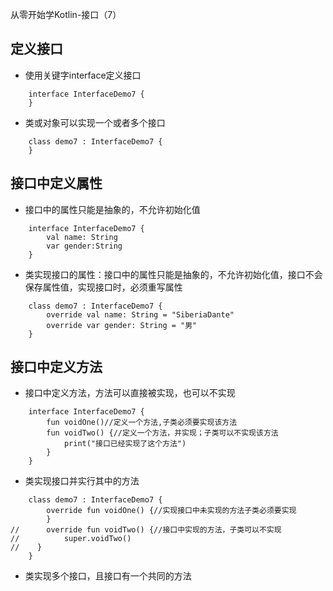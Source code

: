 从零开始学Kotlin-接口（7）

## 定义接口
* 使用关键字interface定义接口
```
    interface InterfaceDemo7 {
    }
```
* 类或对象可以实现一个或者多个接口
```
    class demo7 : InterfaceDemo7 {
    }
```

## 接口中定义属性
* 接口中的属性只能是抽象的，不允许初始化值
```
    interface InterfaceDemo7 {
        val name: String
        var gender:String
    }
```
* 类实现接口的属性：接口中的属性只能是抽象的，不允许初始化值，接口不会保存属性值，实现接口时，必须重写属性
```
    class demo7 : InterfaceDemo7 {
        override val name: String = "SiberiaDante"
        override var gender: String = "男"
    }
```

## 接口中定义方法
* 接口中定义方法，方法可以直接被实现，也可以不实现
```
    interface InterfaceDemo7 {
        fun voidOne()//定义一个方法,子类必须要实现该方法
        fun voidTwo() {//定义一个方法，并实现；子类可以不实现该方法
            print("接口已经实现了这个方法")
        }
    }
```
* 类实现接口并实行其中的方法
```
    class demo7 : InterfaceDemo7 {
        override fun voidOne() {//实现接口中未实现的方法子类必须要实现
        }
//      override fun voidTwo() {//接口中实现的方法，子类可以不实现
//          super.voidTwo()
//    }
    }
```
* 类实现多个接口，且接口有一个共同的方法
```

```